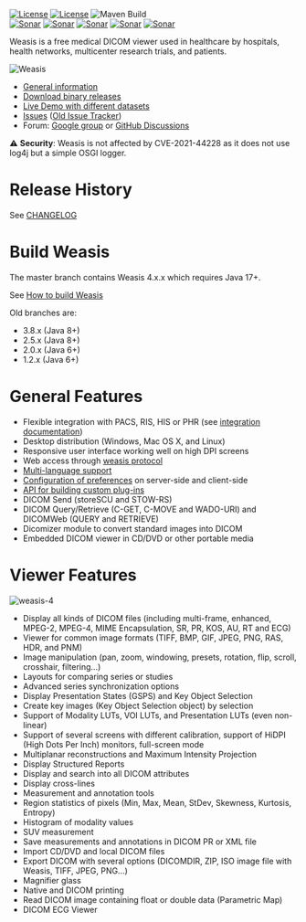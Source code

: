 [![License](https://img.shields.io/badge/License-EPL%202.0-blue.svg)](https://opensource.org/licenses/EPL-2.0) [![License](https://img.shields.io/badge/License-Apache%202.0-blue.svg)](https://opensource.org/licenses/Apache-2.0)   ![Maven Build](https://github.com/nroduit/weasis/workflows/Build/badge.svg)  
[![Sonar](https://sonarcloud.io/api/project_badges/measure?project=weasis&metric=ncloc)](https://sonarcloud.io/component_measures?id=weasis) [![Sonar](https://sonarcloud.io/api/project_badges/measure?project=weasis&metric=reliability_rating)](https://sonarcloud.io/component_measures?id=weasis) [![Sonar](https://sonarcloud.io/api/project_badges/measure?project=weasis&metric=sqale_rating)](https://sonarcloud.io/component_measures?id=weasis) [![Sonar](https://sonarcloud.io/api/project_badges/measure?project=weasis&metric=security_rating)](https://sonarcloud.io/component_measures?id=weasis) [![Sonar](https://sonarcloud.io/api/project_badges/measure?project=weasis&metric=alert_status)](https://sonarcloud.io/dashboard?id=weasis)   

Weasis is a free medical DICOM viewer used in healthcare by hospitals, health networks, multicenter research trials, and patients.

![Weasis](weasis-distributions/resources/svg/logo/WeasisAbout.svg)

* [General information](https://nroduit.github.io)
* [Download binary releases](https://nroduit.github.io/en/getting-started/download)
* [Live Demo with different datasets](https://nroduit.github.io/en/demo)
* [Issues](https://github.com/nroduit/Weasis/issues) ([Old Issue Tracker](https://dcm4che.atlassian.net/projects/WEA))
* Forum: [Google group](https://groups.google.com/forum/#!forum/dcm4che) or [GitHub Discussions](https://github.com/nroduit/Weasis/discussions)

:warning: **Security**: Weasis is not affected by CVE-2021-44228 as it does not use log4j but a simple OSGI logger.

# Release History
See [CHANGELOG](CHANGELOG.md)

# Build Weasis

The master branch contains Weasis 4.x.x which requires Java 17+.

See [How to build Weasis](https://nroduit.github.io/en/getting-started/building-weasis)

Old branches are:
* 3.8.x (Java 8+)
* 2.5.x (Java 8+)
* 2.0.x (Java 6+) 
* 1.2.x (Java 6+)

# General Features
* Flexible integration with PACS, RIS, HIS or PHR  (see [integration documentation](https://nroduit.github.io/en/basics/customize/integration/))
* Desktop distribution (Windows, Mac OS X, and Linux)
* Responsive user interface working well on high DPI screens
* Web access through [weasis protocol](https://nroduit.github.io/en/getting-started/weasis-protocol)
* [Multi-language support](https://nroduit.github.io/en/getting-started/translating/)
* [Configuration of preferences](https://nroduit.github.io/en/basics/customize/preferences/) on server-side and client-side
* [API for building custom plug-ins](https://nroduit.github.io/en/basics/customize/build-plugins/)
* DICOM Send (storeSCU and STOW-RS)
* DICOM Query/Retrieve (C-GET, C-MOVE and WADO-URI) and DICOMWeb (QUERY and RETRIEVE)
* Dicomizer module to convert standard images into DICOM
* Embedded DICOM viewer in CD/DVD or other portable media

# Viewer Features
![weasis-4](https://user-images.githubusercontent.com/993975/153709915-c352738e-3d51-4f12-bf12-7c3435c1b04a.PNG)

* Display all kinds of DICOM files (including multi-frame, enhanced, MPEG-2, MPEG-4, MIME Encapsulation, SR, PR, KOS, AU, RT and ECG)
* Viewer for common image formats (TIFF, BMP, GIF, JPEG, PNG, RAS, HDR, and PNM)
* Image manipulation (pan, zoom, windowing, presets, rotation, flip, scroll, crosshair, filtering...)
* Layouts for comparing series or studies
* Advanced series synchronization options
* Display Presentation States (GSPS) and Key Object Selection
* Create key images (Key Object Selection object) by selection
* Support of Modality LUTs, VOI LUTs, and Presentation LUTs (even non-linear)
* Support of several screens with different calibration, support of HiDPI (High Dots Per Inch) monitors, full-screen mode
* Multiplanar reconstructions and Maximum Intensity Projection
* Display Structured Reports
* Display and search into all DICOM attributes
* Display cross-lines
* Measurement and annotation tools
* Region statistics of pixels (Min, Max, Mean, StDev, Skewness, Kurtosis, Entropy)
* Histogram of modality values
* SUV measurement
* Save measurements and annotations in DICOM PR or XML file
* Import CD/DVD and local DICOM files
* Export DICOM with several options (DICOMDIR, ZIP, ISO image file with Weasis, TIFF, JPEG, PNG...)
* Magnifier glass
* Native and DICOM printing
* Read DICOM image containing float or double data (Parametric Map)
* DICOM ECG Viewer
